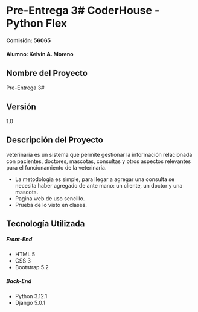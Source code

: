 # Pre-Entrega 3# CoderHouse - Python Flex
#### Comisión: 56065
#### Alumno: Kelvin A. Moreno

## Nombre del Proyecto
Pre-Entrega 3#

## Versión
1.0

## Descripción del Proyecto
veterinaria es un sistema que permite gestionar la información relacionada con pacientes, doctores, mascotas, consultas y otros aspectos relevantes para el funcionamiento de la veterinaria. 

- La metodologia es simple, para llegar a agregar una consulta se necesita haber agregado de ante mano: un cliente, un doctor y una mascota.
- Pagina web de uso sencillo.
- Prueba de lo visto en clases.

## Tecnología Utilizada

##### Front-End
- HTML 5
- CSS 3
- Bootstrap 5.2

##### Back-End
- Python 3.12.1
- Django 5.0.1
